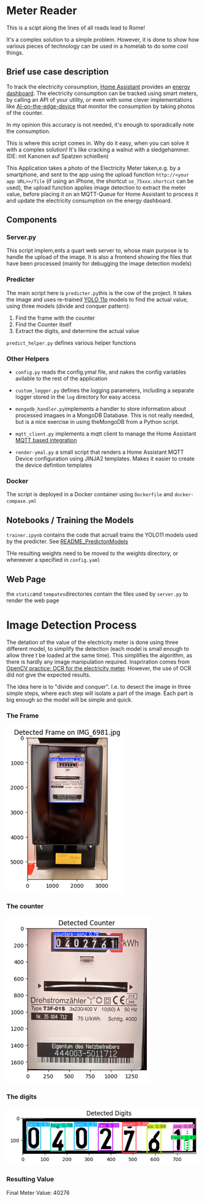 # Meter Reader

This is a scipt along the lines of all roads lead to Rome!

It's a complex solution to a simple problem. However, it is done to show how various pieces of technology can be used in a homelab to do some cool things.

## Brief use case description
To track the electricity consumption, [Home Assistant](https://homeassistant.io) provides an [energy dashboard](https://www.home-assistant.io/docs/energy/). The electricity consumption can be tracked using smart meters, by calling an API of your utility, or even with some clever implementations like [AI-on-the-edge-device](https://github.com/jomjol/AI-on-the-edge-device) that monitor the consumption by taking photos of the counter.

In my opinion this accuracy is not needed, it's enough to sporadically note the consumption. 

This is where this script comes in. Why do it easy, when you can solve it with a complex solution! It's like cracking a walnut with a sledgehammer. (DE: mit Kanonen auf Spatzen schießen)

This Application takes a photo of the Electricity Meter taken,e.g. by a smartphone, and sent to the app using the upload function `http://<your app URL>>/file` (if using an iPhone, the shortcut `so_75xxx.shortcut` can be used), the upload function applies image detection to extract the meter value, before placing it on an MQTT-Queue for Home Assistant to process it and update the electricity consumption on the energy dashboard.

## Components

### Server.py
This script implem,ents a quart web server to, whose main purpose is to handle the upload of the image. It is also a frontend showing the files that have been processed (mainly for debugging the image detection models)

### Predicter
The main script here is `predicter.py`this is the cow of the project. It takes the image and uses re-trained [YOLO 11p](https://docs.ultralytics.com/models/yolo11/) models to find the actual value, using three models (divide and conquer pattern):
1. Find the frame with the counter
2. Find the Counter itself
3. Extract the digits, and determine the actual value

`predict_helper.py` defines various helper functions

### Other Helpers 

- `config.py` reads the config.ymal file, and nakes the config variables avilable to the rest of the application

- `custom_logger.py` defines the logging parameters, including a separate logger stored in the `log` directory for easy access

- `mongodb_handler.py`implements a handler to store information about processed imagaes in a MongoDB Database. This is not really needed, but is a nice exercise in using theMongoDB from a Python script.

- `mqtt_client.py` implements a mqtt client to manage the Home Assistant [MQTT based integration](https://www.home-assistant.io/integrations/mqtt/) 

- `render-ymal.py` a small script that renders a Home Assistant MQTT Device configuration using JINJA2 templates. Makes it easier to create the device defintion templates 

### Docker
The script is deployed in a Docker container using `Dockerfile` and `docker-compase.yml`

## Notebooks / Training the Models

`trainer.ipynb` contains the code that acruall trains the YOLO11 models used by the predicter. See [README_PredictonModels](./docs/README_PredictionModels.md)

THe resulting weights need to be moved to the weights directory, or whereever a specified in `config.yaml`

## Web Page
the `static`and `tempates`directories contain the files used by `server.py` to render the web page

# Image Detection Process
The detation of the value of the electricity meter is done using three different model, to simplify the detection (each model is small enough to allow three t be loaded at the same time). This simplifies the algorithm, as there is hardly any image manipulation required. Inspriration comes from [OpenCV practice: OCR for the electricity meter](https://en.kompf.de/cplus/emeocv.html). However, the use of OCR did not give the expected results.

The idea here is to "divide and conquer". I.e. to desect the image in three simple steps, where each step will isolate a part of the image. Each part is big enough so the model will be simple and quick.


### The Frame

![Detected Frame](./static/detected-frame.png)

### The counter

![Detected Counter](./static/detected-counter.png)

### The digits

![Detected Digits](./static/detected-digits.png)


### Resulting Value

Final Meter Value: 40276

